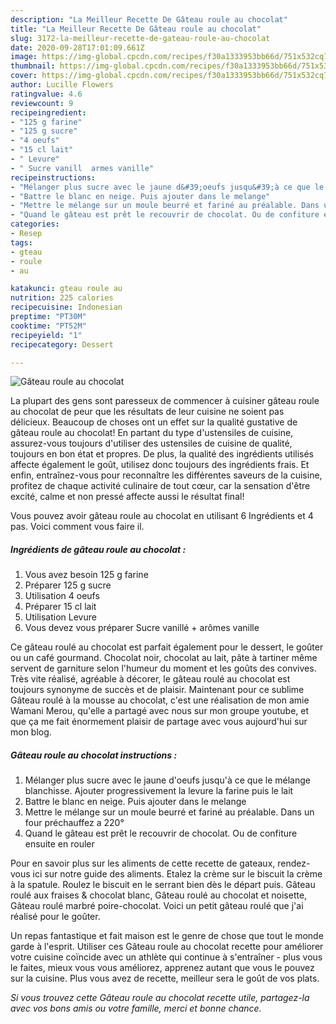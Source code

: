 ```yaml
---
description: "La Meilleur Recette De Gâteau roule au chocolat"
title: "La Meilleur Recette De Gâteau roule au chocolat"
slug: 3172-la-meilleur-recette-de-gateau-roule-au-chocolat
date: 2020-09-28T17:01:09.661Z
image: https://img-global.cpcdn.com/recipes/f30a1333953bb66d/751x532cq70/gateau-roule-au-chocolat-photo-principale-de-la-recette.jpg
thumbnail: https://img-global.cpcdn.com/recipes/f30a1333953bb66d/751x532cq70/gateau-roule-au-chocolat-photo-principale-de-la-recette.jpg
cover: https://img-global.cpcdn.com/recipes/f30a1333953bb66d/751x532cq70/gateau-roule-au-chocolat-photo-principale-de-la-recette.jpg
author: Lucille Flowers
ratingvalue: 4.6
reviewcount: 9
recipeingredient:
- "125 g farine"
- "125 g sucre"
- "4 oeufs"
- "15 cl lait"
- " Levure"
- " Sucre vanill  armes vanille"
recipeinstructions:
- "Mélanger plus sucre avec le jaune d&#39;oeufs jusqu&#39;à ce que le mélange blanchisse. Ajouter progressivement la levure la farine puis le lait"
- "Battre le blanc en neige. Puis ajouter dans le melange"
- "Mettre le mélange sur un moule beurré et fariné au préalable. Dans un four préchauffez a 220°"
- "Quand le gâteau est prêt le recouvrir de chocolat. Ou de confiture ensuite en rouler"
categories:
- Resep
tags:
- gteau
- roule
- au

katakunci: gteau roule au 
nutrition: 225 calories
recipecuisine: Indonesian
preptime: "PT30M"
cooktime: "PT52M"
recipeyield: "1"
recipecategory: Dessert

---
```



![Gâteau roule au chocolat](https://img-global.cpcdn.com/recipes/f30a1333953bb66d/751x532cq70/gateau-roule-au-chocolat-photo-principale-de-la-recette.jpg)

La plupart des gens sont paresseux de commencer à cuisiner gâteau roule au chocolat de peur que les résultats de leur cuisine ne soient pas délicieux. Beaucoup de choses ont un effet sur la qualité gustative de gâteau roule au chocolat! En partant du type d'ustensiles de cuisine, assurez-vous toujours d'utiliser des ustensiles de cuisine de qualité, toujours en bon état et propres. De plus, la qualité des ingrédients utilisés affecte également le goût, utilisez donc toujours des ingrédients frais. Et enfin, entraînez-vous pour reconnaître les différentes saveurs de la cuisine, profitez de chaque activité culinaire de tout cœur, car la sensation d'être excité, calme et non pressé affecte aussi le résultat final!

<!--inarticleads1-->

Vous pouvez avoir gâteau roule au chocolat en utilisant 6 Ingrédients et 4 pas. Voici comment vous faire il.

##### Ingrédients de gâteau roule au chocolat :

1. Vous avez besoin 125 g farine
1. Préparer 125 g sucre
1. Utilisation 4 oeufs
1. Préparer 15 cl lait
1. Utilisation  Levure
1. Vous devez vous préparer  Sucre vanillé + arômes vanille


Ce gâteau roulé au chocolat est parfait également pour le dessert, le goûter ou un café gourmand. Chocolat noir, chocolat au lait, pâte à tartiner même servent de garniture selon l&#39;humeur du moment et les goûts des convives. Très vite réalisé, agréable à décorer, le gâteau roulé au chocolat est toujours synonyme de succès et de plaisir. Maintenant pour ce sublime Gâteau roulé à la mousse au chocolat, c&#39;est une réalisation de mon amie Wamani Merou, qu&#39;elle a partagé avec nous sur mon groupe youtube, et que ça me fait énormement plaisir de partage avec vous aujourd&#39;hui sur mon blog. 

<!--inarticleads2-->

##### Gâteau roule au chocolat instructions :

1. Mélanger plus sucre avec le jaune d&#39;oeufs jusqu&#39;à ce que le mélange blanchisse. Ajouter progressivement la levure la farine puis le lait
1. Battre le blanc en neige. Puis ajouter dans le melange
1. Mettre le mélange sur un moule beurré et fariné au préalable. Dans un four préchauffez a 220°
1. Quand le gâteau est prêt le recouvrir de chocolat. Ou de confiture ensuite en rouler


Pour en savoir plus sur les aliments de cette recette de gateaux, rendez-vous ici sur notre guide des aliments. Etalez la crème sur le biscuit la crème à la spatule. Roulez le biscuit en le serrant bien dès le départ puis. Gâteau roulé aux fraises &amp; chocolat blanc, Gâteau roulé au chocolat et noisette, Gâteau roulé marbré poire-chocolat. Voici un petit gâteau roulé que j&#39;ai réalisé pour le goûter. 

<!--inarticleads1-->

<p>
Un repas fantastique et fait maison est le genre de chose que tout le monde garde à l'esprit. Utiliser ces Gâteau roule au chocolat recette pour améliorer votre cuisine coïncide avec un athlète qui continue à s'entraîner - plus vous le faites, mieux vous vous améliorez, apprenez autant que vous le pouvez sur la cuisine. Plus vous avez de recette, meilleur sera le goût de vos plats.
</p>

<p>
<i>Si vous trouvez cette Gâteau roule au chocolat recette utile, partagez-la avec vos bons amis ou votre famille, merci et bonne chance.</i>
</p>
